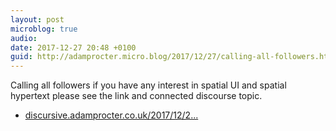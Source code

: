 ```yaml
---
layout: post
microblog: true
audio: 
date: 2017-12-27 20:48 +0100
guid: http://adamprocter.micro.blog/2017/12/27/calling-all-followers.html
---
```

Calling all followers if you have any interest in spatial UI and spatial hypertext please see the link and connected discourse topic. 

- [discursive.adamprocter.co.uk/2017/12/2...](https://discursive.adamprocter.co.uk/2017/12/26/190544.html)
